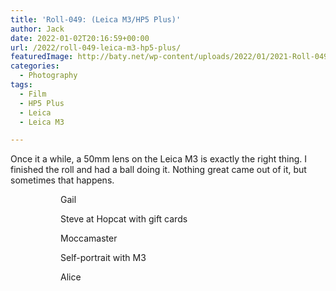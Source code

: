 ```yaml
---
title: 'Roll-049: (Leica M3/HP5 Plus)'
author: Jack
date: 2022-01-02T20:16:59+00:00
url: /2022/roll-049-leica-m3-hp5-plus/
featuredImage: http://baty.net/wp-content/uploads/2022/01/2021-Roll-049_24.jpg
categories:
  - Photography
tags:
  - Film
  - HP5 Plus
  - Leica
  - Leica M3

---
```

 

Once it a while, a 50mm lens on the Leica M3 is exactly the right thing. I finished the roll and had a ball doing it. Nothing great came out of it, but sometimes that happens.<figure class="wp-container-5 wp-block-gallery-624ad3082b966 wp-block-gallery columns-3 is-cropped">


<figure><a href="http://baty.net/?attachment_id=2427"><img src="/wp-content/uploads/2022/01/2021-Roll-049_23.jpg" alt="" data-id="2427" data-link="http://baty.net/?attachment_id=2427" class="wp-image-2427" /></a><figcaption class="blocks-gallery-item__caption">Gail</figcaption></figure>

<figure><a href="http://baty.net/?attachment_id=2428"><img src="/wp-content/uploads/2022/01/2021-Roll-049_24.jpg" alt="" data-id="2428" data-link="http://baty.net/?attachment_id=2428" class="wp-image-2428" /></a><figcaption class="blocks-gallery-item__caption">Steve at Hopcat with gift cards</figcaption></figure>

<figure><a href="http://baty.net/?attachment_id=2429"><img src="/wp-content/uploads/2022/01/2021-Roll-049_25.jpg" alt="" data-id="2429" data-link="http://baty.net/?attachment_id=2429" class="wp-image-2429" /></a><figcaption class="blocks-gallery-item__caption">Moccamaster</figcaption></figure>

<figure><a href="http://baty.net/?attachment_id=2426"><img src="/wp-content/uploads/2022/01/2021-Roll-049_05.jpg" alt="" data-id="2426" data-link="http://baty.net/?attachment_id=2426" class="wp-image-2426" /></a><figcaption class="blocks-gallery-item__caption">Self-portrait with M3</figcaption></figure>

<figure><a href="http://baty.net/?attachment_id=2430"><img src="/wp-content/uploads/2022/01/2021-Roll-049_29.jpg" alt="" data-id="2430" data-full-url="http://baty.net/wp-content/uploads/2022/01/2021-Roll-049_29.jpg" data-link="http://baty.net/?attachment_id=2430" class="wp-image-2430" /></a><figcaption class="blocks-gallery-item__caption">Alice</figcaption></figure>


